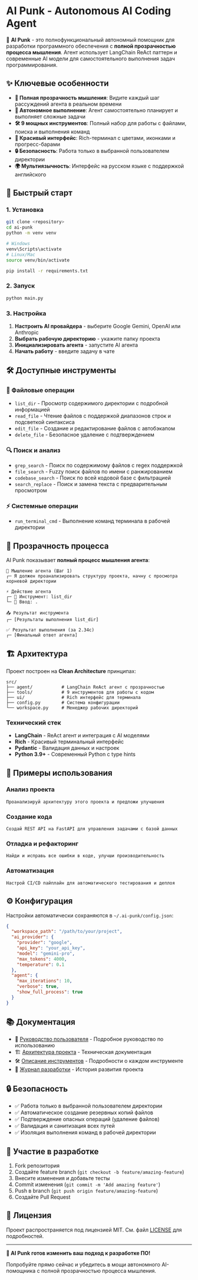 # AI Punk - Autonomous AI Coding Agent

🤖 **AI Punk** - это полнофункциональный автономный помощник для разработки программного обеспечения с **полной прозрачностью процесса мышления**. Агент использует LangChain ReAct паттерн и современные AI модели для самостоятельного выполнения задач программирования.

## ✨ Ключевые особенности

- **🧠 Полная прозрачность мышления**: Видите каждый шаг рассуждений агента в реальном времени
- **🤖 Автономное выполнение**: Агент самостоятельно планирует и выполняет сложные задачи
- **🛠️ 9 мощных инструментов**: Полный набор для работы с файлами, поиска и выполнения команд
- **🎨 Красивый интерфейс**: Rich-терминал с цветами, иконками и прогресс-барами
- **🔒 Безопасность**: Работа только в выбранной пользователем директории
- **🌍 Мультиязычность**: Интерфейс на русском языке с поддержкой английского

## 🚀 Быстрый старт

### 1. Установка
```bash
git clone <repository>
cd ai-punk
python -m venv venv

# Windows
venv\Scripts\activate
# Linux/Mac  
source venv/bin/activate

pip install -r requirements.txt
```

### 2. Запуск
```bash
python main.py
```

### 3. Настройка
1. **Настроить AI провайдера** - выберите Google Gemini, OpenAI или Anthropic
2. **Выбрать рабочую директорию** - укажите папку проекта
3. **Инициализировать агента** - запустите AI агента
4. **Начать работу** - введите задачу в чате

## 🛠️ Доступные инструменты

### 📁 Файловые операции
- `list_dir` - Просмотр содержимого директории с подробной информацией
- `read_file` - Чтение файлов с поддержкой диапазонов строк и подсветкой синтаксиса
- `edit_file` - Создание и редактирование файлов с автобэкапом
- `delete_file` - Безопасное удаление с подтверждением

### 🔍 Поиск и анализ
- `grep_search` - Поиск по содержимому файлов с regex поддержкой
- `file_search` - Fuzzy поиск файлов по имени с ранжированием
- `codebase_search` - Поиск по всей кодовой базе с фильтрацией
- `search_replace` - Поиск и замена текста с предварительным просмотром

### ⚡ Системные операции
- `run_terminal_cmd` - Выполнение команд терминала в рабочей директории

## 💭 Прозрачность процесса

AI Punk показывает **полный процесс мышления агента**:

```
🧠 Мышление агента (Шаг 1)
┌─ Я должен проанализировать структуру проекта, начну с просмотра корневой директории

⚡ Действие агента  
┌─ 🔧 Инструмент: list_dir
└─ 📝 Ввод: .

📤 Результат инструмента
┌─ [Результаты выполнения list_dir]

✅ Результат выполнения (за 2.34с)
┌─ [Финальный ответ агента]
```

## 🏗️ Архитектура

Проект построен на **Clean Architecture** принципах:

```
src/
├── agent/           # LangChain ReAct агент с прозрачностью
├── tools/           # 9 инструментов для работы с кодом  
├── ui/              # Rich интерфейс для терминала
├── config.py        # Система конфигурации
└── workspace.py     # Менеджер рабочих директорий
```

### Технический стек
- **LangChain** - ReAct агент и интеграция с AI моделями
- **Rich** - Красивый терминальный интерфейс
- **Pydantic** - Валидация данных и настроек
- **Python 3.9+** - Современный Python с type hints

## 🎯 Примеры использования

### Анализ проекта
```
Проанализируй архитектуру этого проекта и предложи улучшения
```

### Создание кода
```
Создай REST API на FastAPI для управления задачами с базой данных
```

### Отладка и рефакторинг
```
Найди и исправь все ошибки в коде, улучши производительность
```

### Автоматизация
```
Настрой CI/CD пайплайн для автоматического тестирования и деплоя
```

## ⚙️ Конфигурация

Настройки автоматически сохраняются в `~/.ai-punk/config.json`:

```json
{
  "workspace_path": "/path/to/your/project",
  "ai_provider": {
    "provider": "google",
    "api_key": "your_api_key",
    "model": "gemini-pro",
    "max_tokens": 4000,
    "temperature": 0.1
  },
  "agent": {
    "max_iterations": 10,
    "verbose": true,
    "show_full_process": true
  }
}
```

## 📚 Документация

- 📖 [Руководство пользователя](AGENT_USAGE.md) - Подробное руководство по использованию
- 🏗️ [Архитектура проекта](ai-punk-architecture.md) - Техническая документация
- 🛠️ [Описание инструментов](ai-punk-tools.md) - Подробности о каждом инструменте
- 📝 [Журнал разработки](DEVELOPMENT_LOG.md) - История развития проекта

## 🔒 Безопасность

- ✅ Работа только в выбранной пользователем директории
- ✅ Автоматическое создание резервных копий файлов
- ✅ Подтверждение опасных операций (удаление файлов)
- ✅ Валидация и санитизация всех путей
- ✅ Изоляция выполнения команд в рабочей директории

## 🤝 Участие в разработке

1. Fork репозитория
2. Создайте feature branch (`git checkout -b feature/amazing-feature`)
3. Внесите изменения и добавьте тесты
4. Commit изменения (`git commit -m 'Add amazing feature'`)
5. Push в branch (`git push origin feature/amazing-feature`)
6. Создайте Pull Request

## 📄 Лицензия

Проект распространяется под лицензией MIT. См. файл [LICENSE](LICENSE) для подробностей.

---

**🎉 AI Punk готов изменить ваш подход к разработке ПО!** 

Попробуйте прямо сейчас и убедитесь в мощи автономного AI-помощника с полной прозрачностью процесса мышления. 